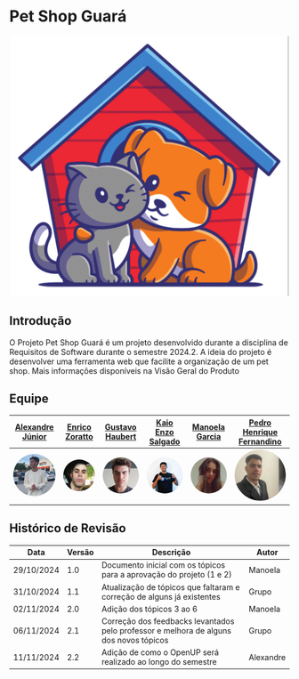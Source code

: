 # Pet Shop Guará

<div style="text-align: center;">
  <img src="assets/imgs/petguara.png" alt="logo" width="500"/>
</div>

## Introdução 

 O Projeto Pet Shop Guará é um projeto desenvolvido durante a disciplina de Requisitos de Software durante o semestre 2024.2. A ideia do projeto é desenvolver uma ferramenta web que facilite a organização de um pet shop. Mais informações disponíveis na Visão Geral do Produto

## Equipe 

 | [Alexandre  Júnior](https://github.com/AlexandreLJr) | [Enrico  Zoratto](https://github.com/sidts) | [Gustavo  Haubert](https://github.com/GustavoHaubert) | [Kaio Enzo Salgado](https://github.com/kaioenzo) | [Manoela Garcia ](https://github.com/manu-sgc) | [Pedro Henrique Fernandino](https://github.com/PedroHenrique061) |
| :---: | :---: | :---: | :---: | :---: | :---: |
| [<img style="border-radius: 50%;" width="100px" src="assets/imgs/alexandre.jpg">](https://github.com/AlexandreLJr) | [<img style="border-radius: 50%;" width="100px" src="assets/imgs/enrico.jpg">](https://github.com/sidts) | [<img style="border-radius: 50%;" width="100px" src="assets/imgs/gustavo.png">](https://github.com/GustavoHaubert) | [<img style="border-radius: 50%;" width="100px" src="assets/imgs/kaio.jpg">](https://github.com/kaioenzo) | [<img style="border-radius: 50%;" width="100px" src="assets/imgs/manu.jpg">](https://github.com/manu-sgc) | [<img style="border-radius: 50%;" width="100px" src="assets/imgs/pedro.jpg">](https://github.com/PedroHenrique061) |


## Histórico de Revisão

| Data       | Versão | Descrição                                             | Autor      |
|------------|--------|-------------------------------------------------------|------------|
| 29/10/2024 | 1.0    | Documento inicial com os tópicos para a aprovação do projeto (1 e 2) | Manoela    |
| 31/10/2024 | 1.1    | Atualização de tópicos que faltaram e correção de alguns já existentes |   Grupo       |
| 02/11/2024 | 2.0    | Adição dos tópicos 3 ao 6                             | Manoela    |
| 06/11/2024 | 2.1    | Correção dos feedbacks levantados pelo professor e melhora de alguns dos novos tópicos |    Grupo      |
| 11/11/2024 | 2.2    | Adição de como o OpenUP será realizado ao longo do semestre | Alexandre |
